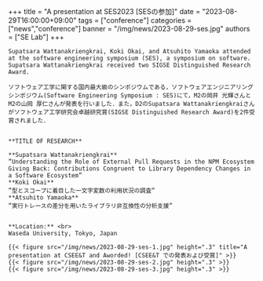 +++
title = "A presentation at SES2023 [SESの参加]"
date = "2023-08-29T16:00:00+09:00"
    tags = ["conference"]
    categories = ["news","conference"]
    banner = "/img/news/2023-08-29-ses.jpg"
    authors = ["SE Lab"]
    +++
    
    Supatsara Wattanakriengkrai, Koki Okai, and Atsuhito Yamaoka attended at the software engineering symposium (SES), a symposium on software. Supatsara Wattanakriengkrai received two SIGSE Distinguished Research Award.
    
    ソフトウェア工学に関する国内最大級のシンポジウムである，ソフトウェアエンジニアリングシンポジウム(Software Engineering Symposium : SES)にて，M2の岡井 光輝さんとM2の山岡 厚仁さんが発表を行いました．また，D2のSupatsara Wattanakriengkraiさんがソフトウェア工学研究会卓越研究賞(SIGSE Distinguished Research Award)を2件受賞されました．
    
    
    **TITLE OF RESEARCH**
    
    **Supatsara Wattanakriengkrai**
    ”Understanding the Role of External Pull Requests in the NPM Ecosystem  Giving Back: Contributions Congruent to Library Dependency Changes in a Software Ecosystem”
    **Koki Okai** 
    ”型とスコープに着目した一文字変数の利用状況の調査”
    **Atsuhito Yamaoka**
    ”実行トレースの差分を用いたライブラリ非互換性の分析支援”
    
    
    **Location:** <br>
    Waseda University, Tokyo, Japan
    
    {{< figure src="/img/news/2023-08-29-ses-1.jpg" height=".3" title="A presentation at CSEE&T and Aworded! [CSEE&T での発表および受賞]" >}}
    {{< figure src="/img/news/2023-08-29-ses-2.jpg" height=".3" >}}
    {{< figure src="/img/news/2023-08-29-ses-3.jpg" height=".3" >}}
    